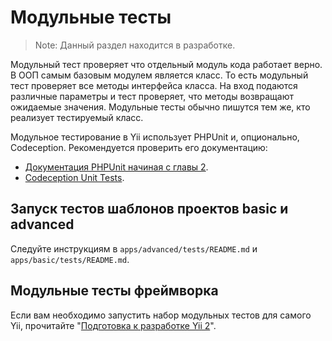 Модульные тесты
===============

> Note: Данный раздел находится в разработке.

Модульный тест проверяет что отдельный модуль кода работает верно. В ООП самым базовым модулем является класс. То есть
модульный тест проверяет все методы интерфейса класса. На вход подаются различные параметры и тест проверяет, что методы
возвращают ожидаемые значения. Модульные тесты обычно пишутся тем же, кто реализует тестируемый класс.

Модульное тестирование в Yii использует PHPUnit и, опционально, Codeception. Рекомендуется проверить его документацию:

- [Документация PHPUnit начиная с главы 2](http://phpunit.de/manual/current/en/writing-tests-for-phpunit.html).
- [Codeception Unit Tests](http://codeception.com/docs/05-UnitTests).

Запуск тестов шаблонов проектов basic и advanced
------------------------------------------------

Следуйте инструкциям в `apps/advanced/tests/README.md` и `apps/basic/tests/README.md`.

Модульные тесты фреймворка
--------------------------

Если вам необходимо запустить набор модульных тестов для самого Yii, прочитайте
"[Подготовка к разработке Yii 2](https://github.com/yiisoft/yii2/blob/master/docs/internals-ru/getting-started.md)".
